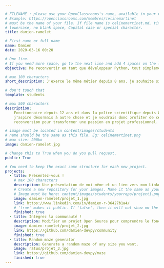 ```yaml
---

# FILENAME : please use your OpenClassrooms's name, available in your url.
# Example: https://openclassrooms.com/membres/celinemartinet
# must be the name of your file. If file name is celinemartinet.md, title is celinemartinet.
# lowercase, no blank space, Capital case or special character.
title: damien-ramelet

# First name or full name
name: Damien
date: 2020-03-16 00:20

# One line.
# If you need more space, go to the next line and add 4 spaces on the left, as in 'description'.
objective: Me reconvertir en tant que développeur Python, tout simplement.

# max 100 characters
short_description: J'exerce le même métier depuis 8 ans, je souhaite simplement tourner la page.

# don't touch that
template: students

# max 500 characters
description:
    Fonctionnaire depuis 12 ans et dans la police scientifique depuis 8 ans,
    j'aspire désormais à autre chose et je voudrais donc profiter de cette
	reconversion pour transformer une passion en projet professionnel.

# image must be located in content/images/students
# name should be the same as this file. Eg: celinemartinet.png
# max size: 200ko
image: damien-ramelet.jpg

# Change this to True when you do you pull request.
public: True

# You need to keep the exact same structure for each new project.
projects:
  - title: Présentez-vous !
    # max 100 characters
    description: Une présentation de moi-même et un lien vers mon LinkedIn.
    # Create a new repository for your images. Name it the same as your nickname and profile picture.
    # Image must be here: content/images/students/yourrepo/project1.png
    image: damien-ramelet/projet_1.jpg
    link: https://www.linkedin.com/in/damien-r-36427b1a4/
    # 'true' makes it public. If 'false', then it will not show on the website.
    finished: true
  - title: Intégrez la communauté !
    description: Modifier un projet Open Source pour comprendre le fonctionnement de Git, de Github et PR.
    image: damien-ramelet/projet_2.jpg
    link: https://github.com/damien-devpy/community
    finished: true
  - title: Random maze generator
    description: Generate a random maze of any size you want.
    image: ratus/projet_3.jpg
    link: https://github.com/damien-devpy/maze
    finished: true
---
```

